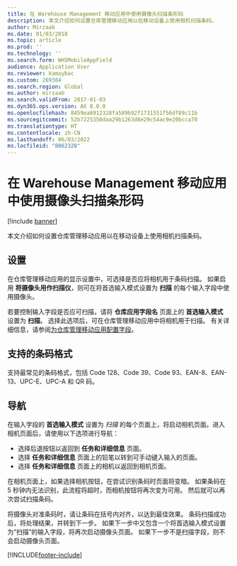 ```yaml
---
title: 在 Warehouse Management 移动应用中使用摄像头扫描条形码
description: 本文介绍如何设置仓库管理移动应用以在移动设备上使用相机扫描条码。
author: Mirzaab
ms.date: 01/03/2018
ms.topic: article
ms.prod: ''
ms.technology: ''
ms.search.form: WHSMobileAppField
audience: Application User
ms.reviewer: kamaybac
ms.custom: 269384
ms.search.region: Global
ms.author: mirzaab
ms.search.validFrom: 2017-01-03
ms.dyn365.ops.version: AX 8.0.0
ms.openlocfilehash: 8459ea6912328fa589b92f1731551f56df89c11b
ms.sourcegitcommit: 52b7225350daa29b1263d8e29c54ac9e20bcca70
ms.translationtype: HT
ms.contentlocale: zh-CN
ms.lasthandoff: 06/03/2022
ms.locfileid: "8862328"
---
```

# <a name="scan-bar-codes-using-a-camera-in-the-warehouse-management-mobile-app"></a>在 Warehouse Management 移动应用中使用摄像头扫描条形码

[!include [banner](../includes/banner.md)]

本文介绍如何设置仓库管理移动应用以在移动设备上使用相机扫描条码。

## <a name="setup"></a>设置

在仓库管理移动应用的显示设置中，可选择是否应将相机用于条码扫描。 如果启用 **将摄像头用作扫描仪**，则可在将首选输入模式设置为 **扫描** 的每个输入字段中使用摄像头。

若要控制输入字段是否应可扫描，请将 **仓库应用字段名** 页面上的 **首选输入模式** 设置为 **扫描**。 选择此选项后，可在仓库管理移动应用中将相机用于扫描。 有关详细信息，请参阅[为仓库管理移动应用配置字段](configure-app-field-names-priorities-warehouse.md)。

## <a name="supported-bar-code-formats"></a>支持的条码格式

支持最常见的条码格式，包括 Code 128、Code 39、Code 93、EAN-8、EAN-13、UPC-E、UPC-A 和 QR 码。

## <a name="navigation"></a>导航

在输入字段的 **首选输入模式** 设置为 *扫描* 的每个页面上，将启动相机页面。进入相机页面后，请使用以下选项进行导航：

- 选择后退按钮以返回到 **任务和详细信息** 页面。
- 选择 **任务和详细信息** 页面上的铅笔以转到可手动键入输入的页面。
- 选择 **任务和详细信息** 页面上的相机以返回到相机页面。

在相机页面上，如果选择相机按钮，在尝试识别条码时页面将变暗。 如果条码在 5 秒钟内无法识别，此流程将超时，而相机按钮将再次变为可用。 然后就可以再次尝试扫描条码。

将摄像头对准条码时，请让条码在括号内对齐，以达到最佳效果。 条码扫描成功后，将处理结果，并转到下一步。 如果下一步中又包含一个将首选输入模式设置为“扫描”的输入字段，将再次启动摄像头页面。 如果下一步不是扫描字段，则不会启动摄像头页面。



[!INCLUDE[footer-include](../../includes/footer-banner.md)]